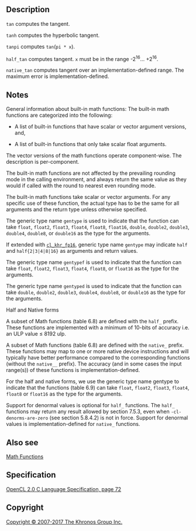 
## Description

`tan` computes the tangent.

`tanh` computes the hyperbolic tangent.

`tanpi` computes `tan`(`pi * x`).

`half_tan` computes tangent. `x` must be in the range -2<sup>16</sup>…​
+2<sup>16</sup>.

`native_tan` computes tangent over an implementation-defined range. The
maximum error is implementation-defined.

## Notes

General information about built-in math functions: The built-in math
functions are categorized into the following:

-   A list of built-in functions that have scalar or vector argument
    versions, and,

-   A list of built-in functions that only take scalar float arguments.

The vector versions of the math functions operate component-wise. The
description is per-component.

The built-in math functions are not affected by the prevailing rounding
mode in the calling environment, and always return the same value as
they would if called with the round to nearest even rounding mode.

The built-in math functions take scalar or vector arguments. For any
specific use of these function, the actual type has to be the same for
all arguments and the return type unless otherwise specified.

The generic type name `gentype` is used to indicate that the function
can take `float`, `float2`, `float3`, `float4`, `float8`, `float16`,
`double`, `double2`, `double3`, `double4`, `double8`, or `double16` as
the type for the arguments.

If extended with [`cl_khr_fp16`](cl_khr_fp16.html), generic type name
`gentype` may indicate `half` and `half{2|3|4|8|16}` as arguments and
return values.

The generic type name `gentypef` is used to indicate that the function
can take `float`, `float2`, `float3`, `float4`, `float8`, or `float16`
as the type for the arguments.

The generic type name `gentyped` is used to indicate that the function
can take `double`, `double2`, `double3`, `double4`, `double8`, or
`double16` as the type for the arguments.

Half and Native forms

A subset of Math functions (table 6.8) are defined with the `half_`
prefix. These functions are implemented with a minimum of 10-bits of
accuracy i.e. an ULP value ≤ 8192 ulp.

A subset of Math functions (table 6.8) are defined with the `native_`
prefix. These functions may map to one or more native device
instructions and will typically have better performance compared to the
corresponding functions (without the `native__` prefix). The accuracy
(and in some cases the input range(s)) of these functions is
implementation-defined.

For the half and native forms, we use the generic type name gentype to
indicate that the functions (table 6.9) can take `float`, `float2`,
`float3`, `float4`, `float8` or `float16` as the type for the arguments.

Support for denormal values is optional for `half_` functions. The
`half_` functions may return any result allowed by section 7.5.3, even
when `-cl-denorms-are-zero` (see section 5.8.4.2) is not in force.
Support for denormal values is implementation-defined for `native_`
functions.

## Also see

[Math Functions](mathFunctions.html)

## Specification

[OpenCL 2.0 C Language Specification, page
72](https://www.khronos.org/registry/cl/specs/opencl-2.0-openclc.pdf#page=72)

## Copyright

[Copyright © 2007-2017 The Khronos Group Inc.](copyright.html)
